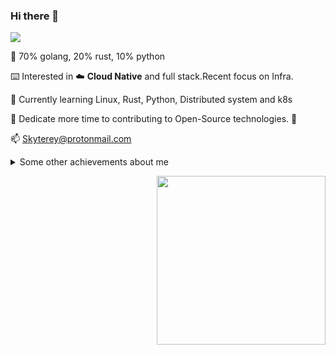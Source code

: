 ### Hi there 👋

![](https://cdn.jsdelivr.net/gh/MadFrey/homework.img/banner.png)

🙂 70% golang, 20% rust, 10% python 

⌨️ Interested in ☁️ **Cloud Native** and full stack.Recent focus on Infra. 

🌱 Currently learning Linux, Rust, Python, Distributed system and k8s

🚀 Dedicate more time to contributing to Open-Source technologies. 🌌

📫 Skyterey@protonmail.com

<details>
  <summary>Some other achievements about me</summary>
  <br>

  * 👑   Some GitHub statistical reports:

<p align="center">
<img align="center" src="https://github-readme-stats.vercel.app/api/top-langs/?username=MadFrey&hide_langs_below=1&theme=default&line_height=27&layout=compact" />
<img align="center" src="https://github-readme-stats.vercel.app/api?username=MadFrey&show_icons=true&count_private=true&include_all_commits=true&line_height=21" alt="MadFrey's Github Stats" />
<img align="center" src="https://github-profile-trophy.vercel.app/?username=MadFrey&column=7" alt="MadFrey's Github Trophy" />
</p>

</details>


<a><img align="right" src="https://fastly.jsdelivr.net/gh/MadFrey/homework.img/spy.png"  width="270 " height="270" /></a>




<!--
**MadFrey/MadFrey** is a ✨ _special_ ✨ repository because its `README.md` (this file) appears on your GitHub profile.

Here are some ideas to get you started:

- 🔭 I’m currently working on ...
- 🌱 I’m currently learning algorithm...
- 👯 I’m looking to collaborate on ...
- 🤔 I’m looking for help with ...
- 💬 Ask me about ...
- 📫 How to reach me: ...
- 😄 Pronouns: ...
- ⚡ Fun fact: ...
-->
